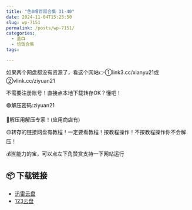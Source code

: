 ```yaml
---
title: "色0嚐百屌合集 31-40"
date: 2024-11-04T15:25:50
slug: wp-7151
permalink: /posts/wp-7151/
categories:
  - 盖📺
  - 恰饭合集
tags:

---
```


如果两个网盘都没有资源了，看这个网站👉①link3.cc/xianyu21或②vlink.cc/ziyuan21

不需要注册账号！直接点本地下载转存OK？懂吧！

🟢解压密码:ziyuan21

🔵解压用解压专家！(应用商店有)

🟡转存的链接网盘有教程！一定要看教程！按教程操作！不按教程操作你不会解压！

💰🈶能力的宝，可以点左下角赞赏支持一下网站运行

## 📦 下载链接
- [迅雷云盘](https://blziyuan21.com/pay-download/7151?key=39875d1a2a&down_id=0)
- [123云盘](https://blziyuan21.com/pay-download/7151?key=39875d1a2a&down_id=1)

